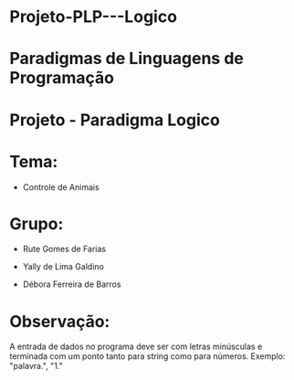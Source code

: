 # Projeto-PLP---Logico

# Paradigmas de Linguagens de Programação

# Projeto - Paradigma Logico

# Tema:
  * Controle de Animais
  
# Grupo:
  * Rute Gomes de Farias

  * Yally de Lima Galdino
  
  * Débora Ferreira de Barros
  
# Observação:
 A entrada de dados no programa deve ser com letras minúsculas 
 e terminada com um ponto tanto para string como para números. 
 Exemplo: "palavra.", "1."
